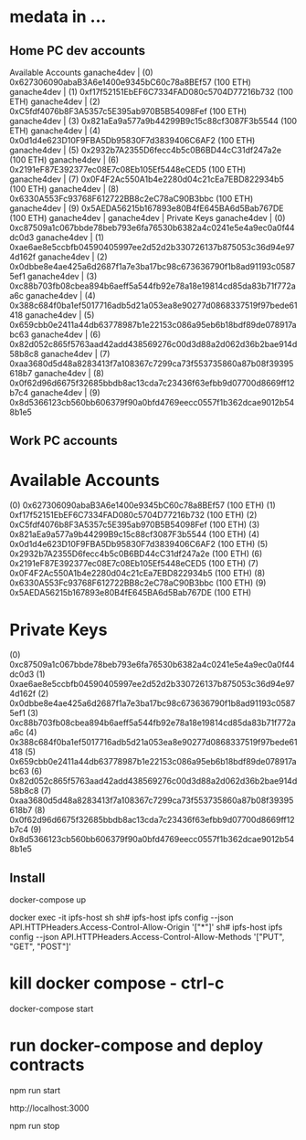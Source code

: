 # medata in ...

## Home PC dev accounts

Available Accounts
ganache4dev | (0) 0x627306090abaB3A6e1400e9345bC60c78a8BEf57 (100 ETH)
ganache4dev | (1) 0xf17f52151EbEF6C7334FAD080c5704D77216b732 (100 ETH)
ganache4dev | (2) 0xC5fdf4076b8F3A5357c5E395ab970B5B54098Fef (100 ETH)
ganache4dev | (3) 0x821aEa9a577a9b44299B9c15c88cf3087F3b5544 (100 ETH)
ganache4dev | (4) 0x0d1d4e623D10F9FBA5Db95830F7d3839406C6AF2 (100 ETH)
ganache4dev | (5) 0x2932b7A2355D6fecc4b5c0B6BD44cC31df247a2e (100 ETH)
ganache4dev | (6) 0x2191eF87E392377ec08E7c08Eb105Ef5448eCED5 (100 ETH)
ganache4dev | (7) 0x0F4F2Ac550A1b4e2280d04c21cEa7EBD822934b5 (100 ETH)
ganache4dev | (8) 0x6330A553Fc93768F612722BB8c2eC78aC90B3bbc (100 ETH)
ganache4dev | (9) 0x5AEDA56215b167893e80B4fE645BA6d5Bab767DE (100 ETH)
ganache4dev | 
ganache4dev | Private Keys
ganache4dev | (0) 0xc87509a1c067bbde78beb793e6fa76530b6382a4c0241e5e4a9ec0a0f44dc0d3
ganache4dev | (1) 0xae6ae8e5ccbfb04590405997ee2d52d2b330726137b875053c36d94e974d162f
ganache4dev | (2) 0x0dbbe8e4ae425a6d2687f1a7e3ba17bc98c673636790f1b8ad91193c05875ef1
ganache4dev | (3) 0xc88b703fb08cbea894b6aeff5a544fb92e78a18e19814cd85da83b71f772aa6c
ganache4dev | (4) 0x388c684f0ba1ef5017716adb5d21a053ea8e90277d0868337519f97bede61418
ganache4dev | (5) 0x659cbb0e2411a44db63778987b1e22153c086a95eb6b18bdf89de078917abc63
ganache4dev | (6) 0x82d052c865f5763aad42add438569276c00d3d88a2d062d36b2bae914d58b8c8
ganache4dev | (7) 0xaa3680d5d48a8283413f7a108367c7299ca73f553735860a87b08f39395618b7
ganache4dev | (8) 0x0f62d96d6675f32685bbdb8ac13cda7c23436f63efbb9d07700d8669ff12b7c4
ganache4dev | (9) 0x8d5366123cb560bb606379f90a0bfd4769eecc0557f1b362dcae9012b548b1e5

## Work PC accounts
Available Accounts
==================
(0) 0x627306090abaB3A6e1400e9345bC60c78a8BEf57 (100 ETH)
(1) 0xf17f52151EbEF6C7334FAD080c5704D77216b732 (100 ETH)
(2) 0xC5fdf4076b8F3A5357c5E395ab970B5B54098Fef (100 ETH)
(3) 0x821aEa9a577a9b44299B9c15c88cf3087F3b5544 (100 ETH)
(4) 0x0d1d4e623D10F9FBA5Db95830F7d3839406C6AF2 (100 ETH)
(5) 0x2932b7A2355D6fecc4b5c0B6BD44cC31df247a2e (100 ETH)
(6) 0x2191eF87E392377ec08E7c08Eb105Ef5448eCED5 (100 ETH)
(7) 0x0F4F2Ac550A1b4e2280d04c21cEa7EBD822934b5 (100 ETH)
(8) 0x6330A553Fc93768F612722BB8c2eC78aC90B3bbc (100 ETH)
(9) 0x5AEDA56215b167893e80B4fE645BA6d5Bab767DE (100 ETH)

Private Keys
==================
(0) 0xc87509a1c067bbde78beb793e6fa76530b6382a4c0241e5e4a9ec0a0f44dc0d3
(1) 0xae6ae8e5ccbfb04590405997ee2d52d2b330726137b875053c36d94e974d162f
(2) 0x0dbbe8e4ae425a6d2687f1a7e3ba17bc98c673636790f1b8ad91193c05875ef1
(3) 0xc88b703fb08cbea894b6aeff5a544fb92e78a18e19814cd85da83b71f772aa6c
(4) 0x388c684f0ba1ef5017716adb5d21a053ea8e90277d0868337519f97bede61418
(5) 0x659cbb0e2411a44db63778987b1e22153c086a95eb6b18bdf89de078917abc63
(6) 0x82d052c865f5763aad42add438569276c00d3d88a2d062d36b2bae914d58b8c8
(7) 0xaa3680d5d48a8283413f7a108367c7299ca73f553735860a87b08f39395618b7
(8) 0x0f62d96d6675f32685bbdb8ac13cda7c23436f63efbb9d07700d8669ff12b7c4
(9) 0x8d5366123cb560bb606379f90a0bfd4769eecc0557f1b362dcae9012b548b1e5

## Install
docker-compose up

docker exec -it ipfs-host sh
sh# ipfs-host ipfs config --json API.HTTPHeaders.Access-Control-Allow-Origin '["*"]'
sh# ipfs-host ipfs config --json API.HTTPHeaders.Access-Control-Allow-Methods '["PUT", "GET", "POST"]'

# kill docker compose - ctrl-c
docker-compose start

# run docker-compose and deploy contracts
npm run start

http://localhost:3000

npm run stop
